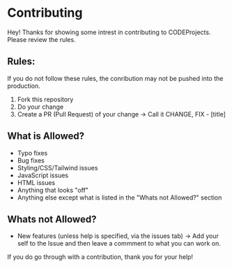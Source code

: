 # Contributing
Hey! Thanks for showing some intrest in contributing to CODEProjects. Please review the rules. 

## Rules:
If you do not follow these rules, the conribution may not be pushed into the production.

1. Fork this repository
2. Do your change
3. Create a PR (Pull Request) of your change
   -> Call it CHANGE, FIX - [title]


## What is Allowed?
* Typo fixes
* Bug fixes
* Styling/CSS/Tailwind issues
* JavaScript issues
* HTML issues
* Anything that looks "off"
* Anything else except what is listed in the "Whats not Allowed?" section

## Whats not Allowed?
* New features (unless help is specified, via the issues tab)
   -> Add your self to the Issue and then leave a commment to what you can work on.

If you do go through with a contribution, thank you for your help!
